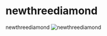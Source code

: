# newthreediamond
newthreediamond
![newthreediamond](https://github.com/user-attachments/assets/785b562e-8160-4c09-b39a-8b75078412a7)
